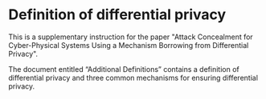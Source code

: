 # Definition of differential privacy
This is a supplementary instruction for the paper "Attack Concealment for Cyber-Physical Systems Using a Mechanism Borrowing from Differential Privacy".

The document entitled “Additional Definitions” contains a definition of differential privacy and three common mechanisms for ensuring differential privacy.
